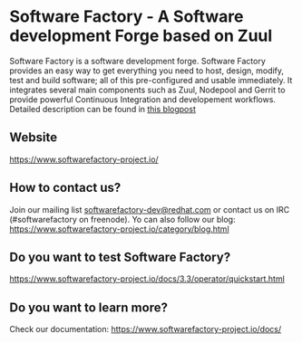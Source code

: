 # Software Factory - A Software development Forge based on Zuul

Software Factory is a software development forge. Software Factory provides an easy way to get everything you need to host, design, modify, test and build software; all of this pre-configured and usable immediately. It integrates several main components such as Zuul, Nodepool and Gerrit to provide powerful Continuous Integration and developement workflows. Detailed description can be found in [this blogpost](https://www.softwarefactory-project.io/cicd-workflow-offered-by-zuulnodepool-on-software-factory.html "CI/CD workflow offered by Zuul/Nodepool on Software Factory")

## Website
https://www.softwarefactory-project.io/

## How to contact us?
Join our mailing list softwarefactory-dev@redhat.com or contact us on IRC (#softwarefactory on freenode). Yo can also follow our blog: https://www.softwarefactory-project.io/category/blog.html

## Do you want to test Software Factory?
https://www.softwarefactory-project.io/docs/3.3/operator/quickstart.html

## Do you want to learn more?
Check our documentation: https://www.softwarefactory-project.io/docs/
